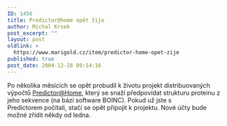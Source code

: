 ```yaml
---
ID: 1456
title: Predictor@home opět žije
author: Michal Krsek
post_excerpt: ""
layout: post
oldlink: >
  https://www.marigold.cz/item/predictor-home-opet-zije
published: true
post_date: 2004-12-28 09:14:16
---
```

<p>
Po několika měsících se opět probudil k životu projekt distribuovaných výpočtů <a href="http://predictor.scripps.edu/">Predictor@Home</a>, který se snaží předpovídat strukturu proteinu z jeho sekvence (na bázi software BOINC). Pokud už jste s Predictorem počítali, stačí se opět připojit k projektu. Nové účty bude možné zřídit někdy od ledna.
</p>
